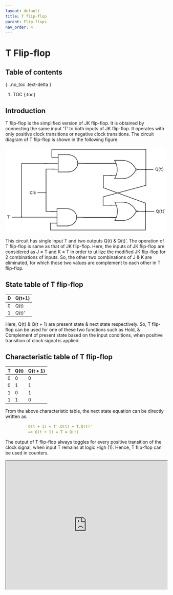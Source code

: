 ```yaml
---
layout: default
title: T flip-flop
parent: Flip-flops
nav_order: 4
---
```



# T Flip-flop

## Table of contents
{: .no_toc .text-delta }

1. TOC
{:toc}

## Introduction

T flip-flop is the simplified version of JK flip-flop. It is obtained by connecting the same input ‘T’ to both inputs of JK flip-flop. It operates with only positive clock transitions or negative clock transitions. The circuit diagram of T flip-flop is shown in the following figure.

<div style="text-align:center"><img src="../../assets/images/t_flipflop.jpg" /></div>

This circuit has single input T and two outputs Q(t) & Q(t)’. The operation of T flip-flop is same as that of JK flip-flop. Here, the inputs of JK flip-flop are considered as J = T and K = T in order to utilize the modified JK flip-flop for 2 combinations of inputs. So, the other two combinations of J & K are eliminated, for which those two values are complement to each other in T flip-flop.

## State table of T flip-flop


| D    |    Q(t+1) | 
|:-------|:--------|
|  0     |    Q(t)    | 
|  1     |    Q(t)'    |

Here, Q(t) & Q(t + 1) are present state & next state respectively. So, T flip-flop can be used for one of these two functions such as Hold, & Complement of present state based on the input conditions, when positive transition of clock signal is applied. 


## Characteristic table of T flip-flop


|T	     |Q(t)	   |Q(t + 1)|
|:-------|:--------|:-------|
|0	|0	|0|
|0	|1	|1|
|1	|0	|1|
|1	|1	|0|

From the above characteristic table, the next state equation can be directly written as:


```yaml
          Q(t + 1) = T'.Q(t) + T.Q(t)'
          => Q(t + 1) = T ⊕ Q(t)
```

The output of T flip-flop always toggles for every positive transition of the clock signal, when input T remains at logic High (1). Hence, T flip-flop can be used in counters.


<iframe width="100%" height="400px" src="https://circuitverse.org/simulator/embed/12258" id="projectPreview" scrolling="no" webkitAllowFullScreen mozAllowFullScreen allowFullScreen> </iframe>
